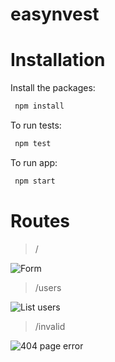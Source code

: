 # easynvest

# Installation

Install the packages:

```sh
 npm install
```

To run tests:

```sh
 npm test
```
To run app:

```sh
 npm start
```

# Routes

> /

![Form](https://github.com/marcelodeveloper/easynvest/blob/master/screenshots/create.png)

> /users

![List users](https://github.com/marcelodeveloper/easynvest/blob/master/screenshots/list.png)

> /invalid

![404 page error](https://github.com/marcelodeveloper/easynvest/blob/master/screenshots/404.png)
